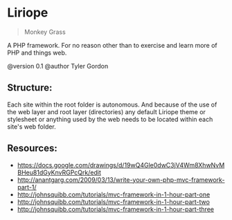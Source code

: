 # Liriope
> Monkey Grass

A PHP framework. For no reason other than to exercise and learn more of PHP and
things web.

@version 0.1
@author Tyler Gordon

Structure:
--------------------------------------------------------------------------------
Each site within the root folder is autonomous. And because of the use of the web
layer and root layer (directories) any default Liriope theme or stylesheet or anything
used by the web needs to be located within each site's web folder.

Resources:
--------------------------------------------------------------------------------
- https://docs.google.com/drawings/d/19wQ4Gle0dwC3jV4Wm8XhwNvMBHeu81dGyKnvRGPcQrk/edit
- http://anantgarg.com/2009/03/13/write-your-own-php-mvc-framework-part-1/
- http://johnsquibb.com/tutorials/mvc-framework-in-1-hour-part-one
- http://johnsquibb.com/tutorials/mvc-framework-in-1-hour-part-two
- http://johnsquibb.com/tutorials/mvc-framework-in-1-hour-part-three


